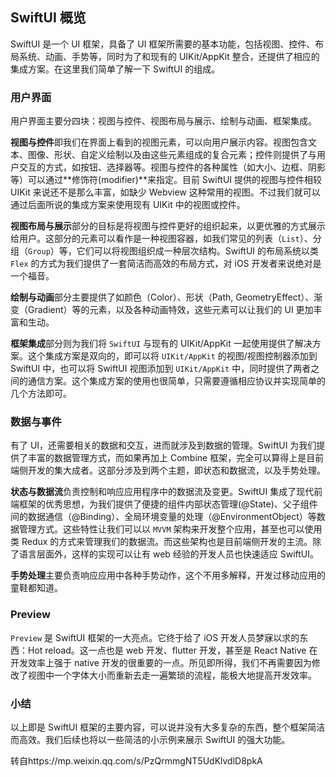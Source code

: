 ## SwiftUI 概览

SwiftUI 是一个 UI 框架，具备了 UI 框架所需要的基本功能，包括视图、控件、布局系统、动画、手势等，同时为了和现有的 UIKit/AppKit 整合，还提供了相应的集成方案。在这里我们简单了解一下 SwiftUI 的组成。

### 用户界面

用户界面主要分四块：视图与控件、视图布局与展示、绘制与动画、框架集成。

**视图与控件**即我们在界面上看到的视图元素，可以向用户展示内容。视图包含文本、图像、形状、自定义绘制以及由这些元素组成的复合元素；控件则提供了与用户交互的方式，如按钮、选择器等。视图与控件的各种属性（如大小、边框、阴影等）可以通过**修饰符(modifier)**来指定。目前 SwiftUI 提供的视图与控件相较 UIKit 来说还不是那么丰富，如缺少 Webview 这种常用的视图。不过我们就可以通过后面所说的集成方案来使用现有 UIKit 中的视图或控件。

**视图布局与展示**部分的目标是将视图与控件更好的组织起来，以更优雅的方式展示给用户。这部分的元素可以看作是一种视图容器，如我们常见的列表（`List`）、分组（`Group`）等，它们可以将视图组织成一种层次结构。SwiftUI 的布局系统以类 `Flex` 的方式为我们提供了一套简洁而高效的布局方式，对 iOS 开发者来说绝对是一个福音。

**绘制与动画**部分主要提供了如颜色（Color）、形状（Path, GeometryEffect）、渐变（Gradient）等的元素，以及各种动画特效，这些元素可以让我们的 UI 更加丰富和生动。

**框架集成**部分则为我们将 `SwiftUI` 与现有的 UIKit/AppKit 一起使用提供了解决方案。这个集成方案是双向的，即可以将 `UIKit/AppKit` 的视图/视图控制器添加到 SwiftUI 中，也可以将 SwiftUI 视图添加到 `UIKit/AppKit` 中，同时提供了两者之间的通信方案。这个集成方案的使用也很简单，只需要遵循相应协议并实现简单的几个方法即可。

### 数据与事件

有了 UI，还需要相关的数据和交互，进而就涉及到数据的管理。SwiftUI 为我们提供了丰富的数据管理方式，而如果再加上 Combine 框架，完全可以算得上是目前端侧开发的集大成者。这部分涉及到两个主题，即状态和数据流，以及手势处理。

**状态与数据流**负责控制和响应应用程序中的数据流及变更。SwiftUI 集成了现代前端框架的优秀思想，为我们提供了便捷的组件内部状态管理(@State)、父子组件间的数据通信（@Binding）、全局环境变量的处理（@EnvironmentObject）等数据管理方式。这些特性让我们可以以 `MVVM` 架构来开发整个应用，甚至也可以使用类 Redux 的方式来管理我们的数据流。而这些架构也是目前端侧开发的主流。除了语言层面外，这样的实现可以让有 web 经验的开发人员也快速适应 SwiftUI。

**手势处理**主要负责响应应用中各种手势动作，这个不用多解释，开发过移动应用的童鞋都知道。

### Preview

`Preview` 是 SwiftUI 框架的一大亮点。它终于给了 iOS 开发人员梦寐以求的东西：Hot reload。这一点也是 web 开发、flutter 开发，甚至是 React Native 在开发效率上强于 native 开发的很重要的一点。所见即所得，我们不再需要因为修改了视图中一个字体大小而重新去走一遍繁琐的流程，能极大地提高开发效率。

### 小结

以上即是 SwiftUI 框架的主要内容，可以说并没有大多复杂的东西，整个框架简洁而高效。我们后续也将以一些简洁的小示例来展示 SwiftUI 的强大功能。

转自https://mp.weixin.qq.com/s/PzQrmmgNT5UdKlvdlD8pkA
